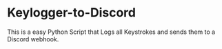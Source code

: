 # Keylogger-to-Discord
This is a easy Python Script that Logs all Keystrokes and sends them to a Discord webhook.
